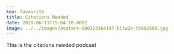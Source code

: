 ```yaml
---
key: favourite
title: Citations Needed 
date: 2020-06-11T15:04:10.000Z
image: ../../images/avatars-000323364147-bltw2o-t500x500.jpg
---
```

This is the citations needed podcast

